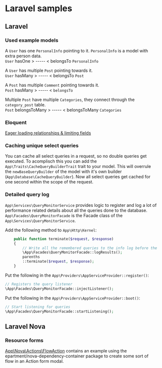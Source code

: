 # Laravel samples

## Laravel

### Used example models
A ```User``` has one ```PersonalInfo``` pointing to it. ```PersonalInfo``` is a model with extra person data.   
```User``` hasOne > ----- < belongsTo ```PersonalInfo```   

A ```User``` has multiple ```Post``` pointing towards it.   
```User``` hasMany > ----- < belongsTo ```Post```   

A ```Post``` has multiple ```Comment``` pointing towards it.   
```Post``` hasMany > ----- < ```belongsTo```   

Multiple ```Post``` have multiple ```Categories```, they connect through the ```category_post``` table.    
```Post``` belongsToMany > ----- < belongsToMany ```Categories``` 

### Eloquent
[Eager loading relationships & limiting fields](/jivanrij/laravel-cookbook/blob/main/app/Services/PostService.php#L21)

### Caching unique select queries

You can cache all select queries in a request, so no double queries get executed. To acomplisch this you can add the ```App\Traits\CacheQueryBuilderTrait``` trait to your model. This will overrule the ```newBaseQueryBuilder``` of the model with it's own builder (```App\Database\CacheQueryBuilder```).
Now all select queries get cached for one second within the scope of the request.

### Detailed query log

```App\Services\QueryMonitorService``` provides logic to register and log a lot of performance related details about all the queries done to the database.
```App\Facades\QueryMonitorFacade``` is the Facade class of the ```App\Services\QueryMonitorService```. 

Add the following method to ```App\Http\Kernel```:
```php
    public function terminate($request, $response)
    {
        // Write all the remembered queries to the info log before the request exits.
        \App\Facades\QueryMonitorFacade::logResults();
        parenths
        ::terminate($request, $response);
    }
```

Put the following in the ```App\Providers\AppServiceProvider::register()```:
```php
// Registers the query listener
\App\Facades\QueryMonitorFacade::injectListener();
```

Put the following in the ```App\Providers\AppServiceProvider::boot()```:
```php
// Start listening for queries
\App\Facades\QueryMonitorFacade::startListening();
```

## Laravel Nova

### Resource forms
[App\Nova\Actions\FlowAction](#) contains an example using the epartment/nova-dependency-container package to create some sort of flow in an Action form modal.
